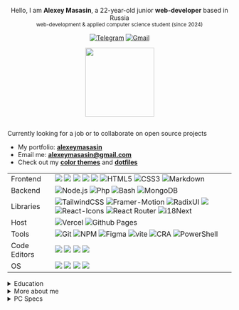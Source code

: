 <div align="center">

Hello, I am **Alexey Masasin**, a 22-year-old junior **web-developer** based in Russia <br> <sub>web-development & applied computer science student (since 2024)<sub>


[![Telegram](https://img.shields.io/badge/Telegram-211e2f?style=for-the-badge&logo=telegram&logoColor=211e2f&labelColor=915fff)](https://t.me/alexeymasasin) [![Gmail](https://img.shields.io/badge/Gmail-211e2f?style=for-the-badge&logo=gmail&logoColor=211e2f&labelColor=915fff)](mailto:alexeymasasin@gmail.com)

<p align="center">
  <a href="#"><img height=155 src="https://github-readme-stats.vercel.app/api?username=alexeymasasin&show_icons=true&text_bold=false&count_private=true&bg_color=0f0e15&title_color=915fff&text_color=f5faff&icon_color=915fff&ring_color=53ffb1&border_color=53ffb1&border_radius=0&include_all_commits&card_width=320"></a>
  <!-- <a href="#"><img height=155 src="https://github-readme-stats.vercel.app/api/top-langs/?username=alexeymasasin&hide_title=true&count_private=true&bg_color=0f0e15&title_color=915fff&text_color=f5faff&icon_color=915fff&ring_color=53ffb1&border_color=53ffb1&border_radius=0&include_all_commits&hide_progress=false&card_width=0&hide=css"/></a> -->
</p>

</div>

## 

Currently looking for a job or to collaborate on open source projects

- My portfolio: [**alexeymasasin**](https://alexeymasasin.me)
- Email me: [**alexeymasasin@gmail.com**](mailto:alexeymasasin@gmail.com)
- Check out my **[color themes](https://github.com/alexeymasasin/RCW-120)** and **[dotfiles](https://github.com/alexeymasasin/dotfiles)**

<table border="0">
  <tr>
  <td>Frontend</td> 
  <td>
    <img src="https://img.shields.io/badge/Next-211e2f?style=for-the-badge&logo=next.js&logoColor=211e2f&labelColor=915fff" />
    <img src="https://img.shields.io/badge/React-211e2f?style=for-the-badge&logo=react&logoColor=211e2f&labelColor=915fff" />
    <img src="https://img.shields.io/badge/Redux-211e2f?style=for-the-badge&logo=redux&logoColor=211e2f&labelColor=915fff" />
    <img src="https://img.shields.io/badge/TypeScript-211e2f?style=for-the-badge&logo=typescript&logoColor=211e2f&labelColor=915fff" />
    <img src="https://img.shields.io/badge/JavaScript-211e2f?style=for-the-badge&logo=javascript&logoColor=211e2f&labelColor=915fff" />
    <img src="https://img.shields.io/badge/html-211e2f.svg?style=for-the-badge&logo=html5&logoColor=211e2f&labelColor=915fff" alt="HTML5">
    <img src="https://img.shields.io/badge/css-211e2f.svg?style=for-the-badge&logo=css3&logoColor=211e2f&labelColor=915fff" alt="CSS3">
    <img src="https://img.shields.io/badge/markdown-211e2f.svg?style=for-the-badge&logo=markdown&logoColor=211e2f&labelColor=915fff" alt="Markdown">
  </td>
  </tr>
  
  <tr>  
    <td>Backend</td>
    <td>
      <img src="https://img.shields.io/badge/node.js-211e2f?logo=node.js&logoColor=211e2f&labelColor=53ffb1&style=for-the-badge" alt="Node.js">
      <img src="https://img.shields.io/badge/php-211e2f.svg?style=for-the-badge&logo=php&logoColor=211e2f&labelColor=53ffb1" alt="Php">
      <img src="https://img.shields.io/badge/bash-211e2f.svg?style=for-the-badge&logo=gnu-bash&logoColor=211e2f&labelColor=53ffb1" alt="Bash">
      <img src="https://img.shields.io/badge/MongoDB-211e2f.svg?style=for-the-badge&logo=mongodb&logoColor=211e2f&labelColor=53ffb1" alt="MongoDB">
    </td>
  </tr>
  
  <tr>
    <td>Libraries</td>
    <td>
      <img src="https://img.shields.io/badge/tailwindcss-211e2f.svg?style=for-the-badge&logo=tailwind-css&logoColor=211e2f&labelColor=915fff" alt="TailwindCSS">
      <img src="https://img.shields.io/badge/framer%20motion-211e2f.svg?style=for-the-badge&logo=framer&logoColor=211e2f&labelColor=915fff" alt="Framer-Motion">
      <img src="https://img.shields.io/badge/radix%20ui-211e2f.svg?style=for-the-badge&logo=radix-ui&logoColor=211e2f&labelColor=915fff" alt=RadixUI>
      <img src="https://img.shields.io/badge/axios-211e2f?&style=for-the-badge&logo=axios&logoColor=211e2f&labelColor=915fff" />
      <img src="https://img.shields.io/badge/react%20icons-211e2f.svg?style=for-the-badge&logo=react&logoColor=211e2f&labelColor=915fff" alt=React-Icons>
      <img src="https://img.shields.io/badge/React_Router-211e2f?style=for-the-badge&logo=react-router&logoColor=211e2f&labelColor=915fff" alt="React Router">
      <img src="https://img.shields.io/badge/i18next-211e2f?style=for-the-badge&logo=i18next&logoColor=211e2f&labelColor=915fff" alt="i18Next">
    </td>
  </tr>
  
  <tr>
  <td>Host</td>
    <td>
      <img src="https://img.shields.io/badge/vercel-211e2f.svg?style=for-the-badge&logo=vercel&logoColor=211e2f&labelColor=53ffb1" alt="Vercel">
      <img src="https://img.shields.io/badge/github%20pages-211e2f?logo=github&logoColor=211e2f&labelColor=53ffb1&style=for-the-badge" alt="Github Pages">
    </td>
  </tr>
  
  <tr>
    <td>Tools</td>
    <td>
      <img src="https://img.shields.io/badge/git-211e2f.svg?style=for-the-badge&logo=git&logoColor=211e2f&labelColor=915fff" alt="Git">
      <img src="https://img.shields.io/badge/NPM-211e2f.svg?style=for-the-badge&logo=npm&logoColor=211e2f&labelColor=915fff" alt="NPM">
      <img src="https://img.shields.io/badge/figma-211e2f.svg?style=for-the-badge&logo=figma&logoColor=211e2f&labelColor=915fff" alt="Figma"> 
      <img src="https://img.shields.io/badge/vite-211e2f.svg?style=for-the-badge&logo=vite&logoColor=211e2f&labelColor=915fff" alt="vite">
      <img src="https://img.shields.io/badge/CRA-211e2f.svg?style=for-the-badge&logo=createreactapp&logoColor=211e2f&labelColor=915fff" alt="CRA">
      <img src="https://img.shields.io/badge/PowerShell-211e2f.svg?style=for-the-badge&logo=powershell&logoColor=211e2f&labelColor=915fff" alt="PowerShell"> 
    </td>
  </tr>
  
  <tr>
    <td>Code Editors</td>
    <td>
      <img src="https://img.shields.io/badge/NeoVim-211e2f.svg?&style=for-the-badge&logo=neovim&logoColor=211e2f&labelColor=53ffb1" />
      <img src="https://img.shields.io/badge/WebStorm-211e2f?style=for-the-badge&logo=WebStorm&logoColor=211e2f&labelColor=53ffb1" />
      <img src="https://img.shields.io/badge/phpstorm-211e2f?style=for-the-badge&logo=phpstorm&logoColor=211e2f&labelColor=53ffb1" />
      <img src="https://img.shields.io/badge/VSCode-211e2f?style=for-the-badge&logo=vscodium&logoColor=211e2f&labelColor=53ffb1" />
    </td>
  </tr>
  
  <tr>
    <td>OS</td>
    <td>
      <img src="https://img.shields.io/badge/Arch%20Linux-211e2f?logo=arch-linux&logoColor=211e2f&labelColor=915fff&style=for-the-badge" />
      <img src="https://img.shields.io/badge/Pop!_OS-211e2f?style=for-the-badge&logo=Pop!_OS&logoColor=211e2f&labelColor=915fff" />
      <img src="https://img.shields.io/badge/Ubuntu-211e2f?style=for-the-badge&logo=ubuntu&logoColor=211e2f&labelColor=915fff" />
      <img src="https://img.shields.io/badge/Windows%2011-211e2f.svg?style=for-the-badge&logo=codeblocks&logoColor=211e2f&labelColor=915fff" />
    </td>
  </tr>

</table>

<details>
  <summary>Education</summary>
  <br>
  <table>
    <tr>
      <td colspan=3 align="center">Degree</td>
    </tr>
    <tr>
      <td align="center">MTI<br><sup>(Moscow, Russia)</sup></td>
      <td align="center">Internet Technologies and Mobile Applications<br>(09.03.03, Applied Computer Science)</td>
      <td align="center">Bachelor course (2024 - ...)</td>
    </tr>
    <tr>
      <td colspan=3 align="center">Online Courses</td>
    </tr>
      <td align="center">Stepik</td>
      <td colspan=2 align="left"><a href="https://stepik.org/users/470705820/profile">Profile Page</a></td>
    </tr>
    </tr>
      <td align="center">FreeCodeCamp</td>
      <td colspan=2 align="left"><a href="https://www.freecodecamp.org/alexeymasasin">Profile Page</a>
    </tr>
  </table>
</details>

<details>
  <summary>More about me</summary>
  <br>
  <p>In addition to all of the above, in my free time from programming I am an amateur musician, film buff and video-gamer. Feel free to hit me up for any reason, I'm a friendly person :)</p>
</details>

<details>
  <summary>PC Specs</summary>
  <br>
  <table border="0" >
    <th>Type</th>
    <th>Model</th>
    <th>Specs</th>
    
  <tr>
    <td>CPU</td> 
    <td>
      <img src="https://img.shields.io/badge/amd_ryzen_5_7600x-211e2f?style=for-the-badge&logo=amd&logoColor=211e2f&labelColor=915fff" />
    </td>
    <td>AM5, 6 cores, 12 threads, 105W TDP, 5.3Ghz, L3 cache 32MB</td>
  </tr>
  
  <tr>  
    <td>GPU</td>
    <td>
      <img src="https://img.shields.io/badge/NVidia_GeForce_RTX_4060TI-211e2f.svg?style=for-the-badge&logo=nvidia&logoColor=211e2f&labelColor=53ffb1">
    </td>
    <td>GDDR6 8GB, 2535MHz, Dual-slot</td>
  </tr>

  <tr>
    <td>RAM</td> 
    <td>
      <img src="https://img.shields.io/badge/G.Skill_Tridend_Z5_Neo_RGB-211e2f?style=for-the-badge&logo=gsk&logoColor=211e2f&labelColor=915fff" />
    </td>
    <td>DDR5 32GB (2x16), 5600Mhz</td>
  </tr>

  <tr>  
    <td>SSD #1</td>
    <td>
      <img src="https://img.shields.io/badge/Kingston_SNV2S-211e2f.svg?style=for-the-badge&logo=kingstontechnology&logoColor=211e2f&labelColor=53ffb1">
    </td>
    <td>M.2 1024Gb, PCI-E 4.0, 3500MB/s read, 2100MB/s write</td>
  </tr>

  <tr>
    <td>SSD #2</td> 
    <td>
      <img src="https://img.shields.io/badge/ADATA_Legend_850-211e2f?style=for-the-badge&logo=teratail&logoColor=211e2f&labelColor=915fff" />
    </td>
    <td>M.2 512Gb, PCI-E 4.0, 5000MB/s read, 4500MB/s write</td>
  </tr>

  <tr>  
    <td>Board</td>
    <td>
      <img src="https://img.shields.io/badge/MSI_PRO_B650S_WiFi-211e2f.svg?style=for-the-badge&logo=msibusiness&logoColor=211e2f&labelColor=53ffb1">
    </td>
    <td>ATX, DDR5, AMD B650 AM5, SATA-Raid</td>
  </tr>

  <tr>
    <td>Cooler</td> 
    <td>
      <img src="https://img.shields.io/badge/DeepCool_AG500_BK_ARGB-211e2f?style=for-the-badge&logo=deepcool&logoColor=211e2f&labelColor=915fff" />
    </td>
    <td>5 pipes, 240W, 1850 rpm, ARGB 120mm</td>
  </tr>

  <tr>  
    <td>PSU</td>
    <td>
      <img src="https://img.shields.io/badge/Cougar_XTC_750-211e2f.svg?style=for-the-badge&logo=apachetomcat&logoColor=211e2f&labelColor=53ffb1">
    </td>
    <td>750W, OCP/OPP/UVP/SCP/OVP, OEM, ATX, 80+ Standart</td>
  </tr>

  <tr>
    <td>Case</td> 
    <td>
      <img src="https://img.shields.io/badge/Cougar_Duoface_RGB-211e2f?style=for-the-badge&logo=apachetomcat&logoColor=211e2f&labelColor=915fff" />
    </td>
    <td>Midi-Tower, 49x39x23</td>
  </tr>
</table>
</details>
